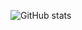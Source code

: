 ![GitHub stats](https://github-readme-stats.vercel.app/api?username=maxschmide&show_icons=true&theme=dark)
